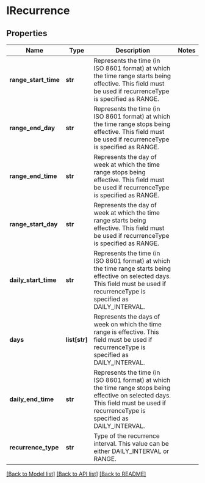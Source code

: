 # IRecurrence

## Properties
Name | Type | Description | Notes
------------ | ------------- | ------------- | -------------
**range_start_time** | **str** | Represents the time (in ISO 8601 format) at which the time range starts being effective. This field must be used if recurrenceType is specified as RANGE. | 
**range_end_day** | **str** | Represents the time (in ISO 8601 format) at which the time range stops being effective. This field must be used if recurrenceType is specified as RANGE. | 
**range_end_time** | **str** | Represents the day of week at which the time range stops being effective. This field must be used if recurrenceType is specified as RANGE. | 
**range_start_day** | **str** | Represents the day of week at which the time range starts being effective. This field must be used if recurrenceType is specified as RANGE. | 
**daily_start_time** | **str** | Represents the time (in ISO 8601 format) at which the time range starts being effective on selected days. This field must be used if recurrenceType is specified as DAILY_INTERVAL. | 
**days** | **list[str]** | Represents the days of week on which the time range is effective. This field must be used if recurrenceType is specified as DAILY_INTERVAL. | 
**daily_end_time** | **str** | Represents the time (in ISO 8601 format) at which the time range stops being effective on selected days. This field must be used if recurrenceType is specified as DAILY_INTERVAL. | 
**recurrence_type** | **str** | Type of the recurrence interval. This value can be either DAILY_INTERVAL or RANGE. | 

[[Back to Model list]](../README.md#documentation-for-models) [[Back to API list]](../README.md#documentation-for-api-endpoints) [[Back to README]](../README.md)


